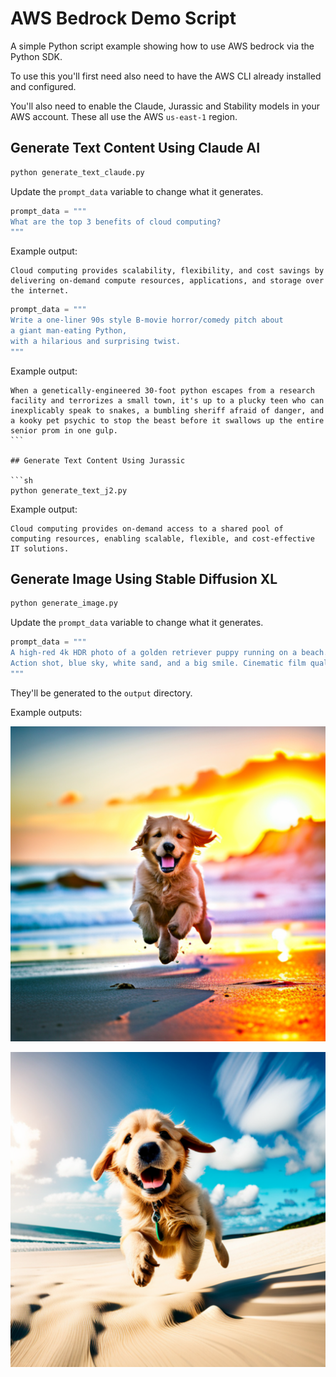 # AWS Bedrock Demo Script

A simple Python script example showing how to use AWS bedrock via the Python SDK.

To use this you'll first need also need to have the AWS CLI already installed and configured.

You'll also need to enable the Claude, Jurassic and Stability models in your AWS account. These all use
the AWS `us-east-1` region.

## Generate Text Content Using Claude AI

```sh
python generate_text_claude.py
```

Update the `prompt_data` variable to change what it generates.

```python
prompt_data = """
What are the top 3 benefits of cloud computing?
"""
```

Example output:

```text
Cloud computing provides scalability, flexibility, and cost savings by delivering on-demand compute resources, applications, and storage over the internet.
```

```python
prompt_data = """
Write a one-liner 90s style B-movie horror/comedy pitch about
a giant man-eating Python,
with a hilarious and surprising twist.
"""
```

Example output:

````text
When a genetically-engineered 30-foot python escapes from a research facility and terrorizes a small town, it's up to a plucky teen who can inexplicably speak to snakes, a bumbling sheriff afraid of danger, and a kooky pet psychic to stop the beast before it swallows up the entire senior prom in one gulp.
```

## Generate Text Content Using Jurassic

```sh
python generate_text_j2.py
````

Example output:

```text
Cloud computing provides on-demand access to a shared pool of computing resources, enabling scalable, flexible, and cost-effective IT solutions.
```

## Generate Image Using Stable Diffusion XL

```sh
python generate_image.py
```

Update the `prompt_data` variable to change what it generates.

```python
prompt_data = """
A high-red 4k HDR photo of a golden retriever puppy running on a beach.
Action shot, blue sky, white sand, and a big smile. Cinematic film quality.
"""
```

They'll be generated to the `output` directory.

Example outputs:

![Puppy Image 1](./puppy_1.png)

![Puppy Image 2](./puppy_2.png)
